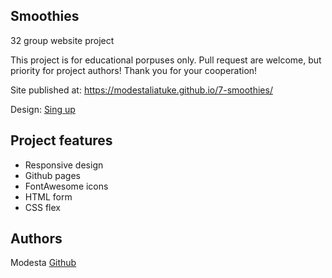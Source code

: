 ## Smoothies

32 group website project

This project is for educational porpuses only. Pull request are welcome, but priority for project authors! Thank you for your cooperation!

Site published at: https://modestaliatuke.github.io/7-smoothies/

Design: [Sing up](https://cdn.discordapp.com/attachments/850245533838868480/850247344464592906/unknown.png)

## Project features

-   Responsive design
-   Github pages
-   FontAwesome icons
-   HTML form
-   CSS flex

## Authors

Modesta [Github](https://github.com/ModestaLiatuke)
